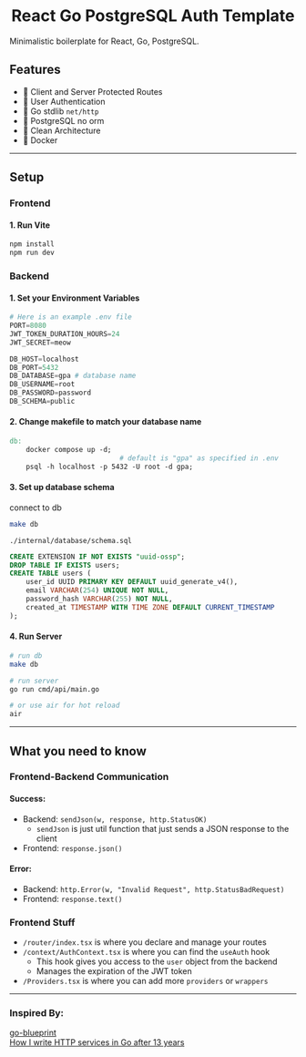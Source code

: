 <p align="center">
<h1 align="center">React Go PostgreSQL Auth Template</h1>
</p>

Minimalistic boilerplate for React, Go, PostgreSQL.

## Features

- 🚀 Client and Server Protected Routes
- 🚀 User Authentication
- 🚀 Go stdlib `net/http`
- 🚀 PostgreSQL no orm
- 🚀 Clean Architecture
- 🚀 Docker

---

## Setup

### Frontend

#### 1. Run Vite

```bash
npm install
npm run dev
```

### Backend

#### 1. Set your Environment Variables

```py
# Here is an example .env file
PORT=8080
JWT_TOKEN_DURATION_HOURS=24
JWT_SECRET=meow

DB_HOST=localhost
DB_PORT=5432
DB_DATABASE=gpa # database name
DB_USERNAME=root
DB_PASSWORD=password
DB_SCHEMA=public
```

#### 2. Change makefile to match your database name

```makefile
db:
	docker compose up -d;
						   # default is "gpa" as specified in .env
	psql -h localhost -p 5432 -U root -d gpa;

```

#### 3. Set up database schema

connect to db

```bash
make db
```

`./internal/database/schema.sql`

```sql
CREATE EXTENSION IF NOT EXISTS "uuid-ossp";
DROP TABLE IF EXISTS users;
CREATE TABLE users (
    user_id UUID PRIMARY KEY DEFAULT uuid_generate_v4(),
    email VARCHAR(254) UNIQUE NOT NULL,
    password_hash VARCHAR(255) NOT NULL,
    created_at TIMESTAMP WITH TIME ZONE DEFAULT CURRENT_TIMESTAMP
);

```

#### 4. Run Server

```bash
# run db
make db

# run server
go run cmd/api/main.go

# or use air for hot reload
air
```

---

## What you need to know

### Frontend-Backend Communication

#### Success:

- Backend: `sendJson(w, response, http.StatusOK)`
  - `sendJson` is just util function that just sends a JSON response to the client
- Frontend: `response.json()`

#### Error:

- Backend: `http.Error(w, "Invalid Request", http.StatusBadRequest)`
- Frontend: `response.text()`

### Frontend Stuff

- `/router/index.tsx` is where you declare and manage your routes
- `/context/AuthContext.tsx` is where you can find the `useAuth` hook
  - This hook gives you access to the `user` object from the backend
  - Manages the expiration of the JWT token
- `/Providers.tsx` is where you can add more `providers` or `wrappers`

---

### Inspired By:

[go-blueprint](https://github.com/Melkeydev/go-blueprint) <br>
[How I write HTTP services in Go after 13 years](https://grafana.com/blog/2024/02/09/how-i-write-http-services-in-go-after-13-years/#an-opportunity-to-hide-the-requestresponse-types-away)
